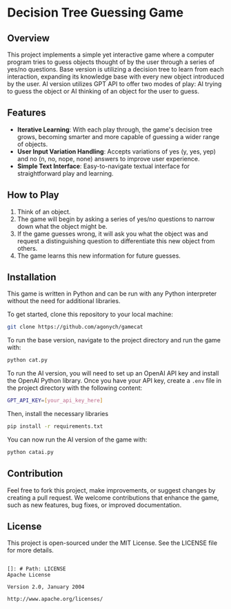# Decision Tree Guessing Game

## Overview
This project implements a simple yet interactive game where a computer program tries to guess objects thought of by the user through a series of yes/no questions. Base version is utilizing a decision tree to learn from each interaction, expanding its knowledge base with every new object introduced by the user. AI version utilizes GPT API to offer two modes of play: AI trying to guess the object or AI thinking of an object for the user to guess.

## Features
- **Iterative Learning**: With each play through, the game's decision tree grows, becoming smarter and more capable of guessing a wider range of objects.
- **User Input Variation Handling**: Accepts variations of yes (y, yes, yep) and no (n, no, nope, none) answers to improve user experience.
- **Simple Text Interface**: Easy-to-navigate textual interface for straightforward play and learning.

## How to Play
1. Think of an object.
2. The game will begin by asking a series of yes/no questions to narrow down what the object might be.
3. If the game guesses wrong, it will ask you what the object was and request a distinguishing question to differentiate this new object from others.
4. The game learns this new information for future guesses.

## Installation
This game is written in Python and can be run with any Python interpreter without the need for additional libraries.

To get started, clone this repository to your local machine:

```bash
git clone https://github.com/agonych/gamecat
```

To run the base version, navigate to the project directory and run the game with:

```bash
python cat.py
```

To run the AI version, you will need to set up an OpenAI API key and install the OpenAI Python library. Once you have your API key, create a `.env` file in the project directory with the following content:

```bash
GPT_API_KEY=[your_api_key_here]
```

Then, install the necessary libraries

```bash
pip install -r requirements.txt
```

You can now run the AI version of the game with:

```bash
python catai.py
```

## Contribution
Feel free to fork this project, make improvements, or suggest changes by creating a pull request. We welcome contributions that enhance the game, such as new features, bug fixes, or improved documentation.

## License
This project is open-sourced under the MIT License. See the LICENSE file for more details.
```

[]: # Path: LICENSE
Apache License

Version 2.0, January 2004

http://www.apache.org/licenses/



